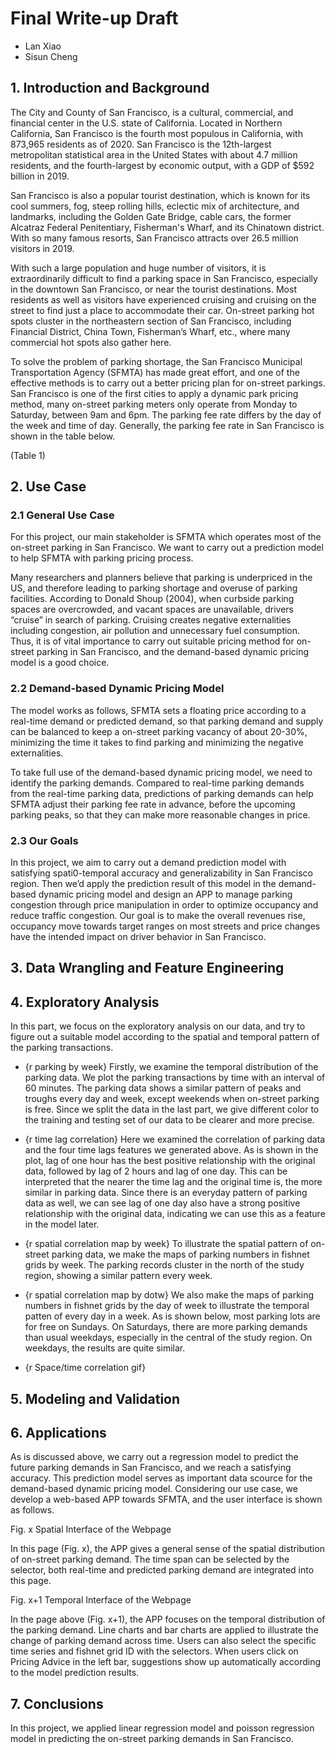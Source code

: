 # Final Write-up Draft
 - Lan Xiao
 - Sisun Cheng

## 1. Introduction and Background

The City and County of San Francisco, is a cultural, commercial, and financial center in the U.S. state of California. Located in Northern California, San Francisco is the fourth most populous in California, with 873,965 residents as of 2020. San Francisco is the 12th-largest metropolitan statistical area in the United States with about 4.7 million residents, and the fourth-largest by economic output, with a GDP of $592 billion in 2019.

San Francisco is also a popular tourist destination, which is known for its cool summers, fog, steep rolling hills, eclectic mix of architecture, and landmarks, including the Golden Gate Bridge, cable cars, the former Alcatraz Federal Penitentiary, Fisherman's Wharf, and its Chinatown district. With so many famous resorts, San Francisco attracts over 26.5 million visitors in 2019.

With such a large population and huge number of visitors, it is extraordinarily difficult to find a parking space in San Francisco, especially in the downtown San Francisco, or near the tourist destinations. Most residents as well as visitors have experienced cruising and cruising on the street to find just a place to accommodate their car. On-street parking hot spots cluster in the northeastern section of San Francisco, including Financial District, China Town, Fisherman’s Wharf, etc., where many commercial hot spots also gather here.

To solve the problem of parking shortage, the San Francisco Municipal Transportation Agency (SFMTA) has made great effort, and one of the effective methods is to carry out a better pricing plan for on-street parkings. San Francisco is one of the first cities to apply a dynamic park pricing method, many on-street parking meters only operate from Monday to Saturday, between 9am and 6pm. The parking fee rate differs by the day of the week and time of day. Generally, the parking fee rate in San Francisco is shown in the table below.

(Table 1)

## 2. Use Case

### 2.1 General Use Case

For this project, our main stakeholder is SFMTA which operates most of the on-street parking in San Francisco. We want to carry out a prediction model to help SFMTA with parking pricing process.

Many researchers and planners believe that parking is underpriced in the US, and therefore leading to parking shortage and overuse of parking facilities. According to Donald Shoup (2004), when curbside parking spaces are overcrowded, and vacant spaces are unavailable, drivers “cruise” in search of parking. Cruising creates negative externalities including congestion, air pollution and unnecessary fuel consumption. Thus, it is of vital importance to carry out suitable pricing method for on-street parking in San Francisco, and the demand-based dynamic pricing model is a good choice.

### 2.2 Demand-based Dynamic Pricing Model

The model works as follows, SFMTA sets a floating price according to a real-time demand or predicted demand, so that parking demand and supply can be balanced to keep a on-street parking vacancy of about 20-30%, minimizing the time it takes to find parking and minimizing the negative externalities.

To take full use of the demand-based dynamic pricing model, we need to identify the parking demands. Compared to real-time parking demands from the real-time parking data, predictions of parking demands can help SFMTA adjust their parking fee rate in advance, before the upcoming parking peaks, so that they can make more reasonable changes in price.

### 2.3 Our Goals

In this project, we aim to carry out a demand prediction model with satisfying spati0-temporal accuracy and generalizability in San Francisco region. Then we’d apply the prediction result of this model in the demand-based dynamic pricing model and design an APP to manage parking congestion through price manipulation in order to optimize occupancy and reduce traffic congestion. Our goal is to make the overall revenues rise, occupancy move towards target ranges on most streets and price changes have the intended impact on driver behavior in San Francisco.



## 3. Data Wrangling and Feature Engineering


## 4. Exploratory Analysis

In this part, we focus on the exploratory analysis on our data, and try to figure out a suitable model according to the spatial and temporal pattern of the parking transactions.

 - {r parking by week}
Firstly, we examine the temporal distribution of the parking data. We plot the parking transactions by time with an interval of 60 minutes. The parking data shows a similar pattern of peaks and troughs every day and week, except weekends when on-street parking is free. Since we split the data in the last part, we give different color to the training and testing set of our data to be clearer and more precise.

 - {r time lag correlation}
Here we examined the correlation of parking data and the four time lags features we generated above. As is shown in the plot, lag of one hour has the best positive relationship with the original data, followed by lag of 2 hours and lag of one day. This can be interpreted that the nearer the time lag and the original time is, the more similar in parking data. Since there is an everyday pattern of parking data as well, we can see lag of one day also have a strong positive relationship with the original data, indicating we can use this as a feature in the model later.

 - {r spatial correlation map by week}
To illustrate the spatial pattern of on-street parking data, we make the maps of parking numbers in fishnet grids by week. The parking records cluster in the north of the study region, showing a similar pattern every week.

 - {r spatial correlation map by dotw}
We also make the maps of parking numbers in fishnet grids by the day of week to illustrate the temporal patten of every day in a week. As is shown below, most parking lots are for free on Sundays. On Saturdays, there are more parking demands than usual weekdays, especially in the central of the study region. On weekdays, the results are quite similar.

 - {r Space/time correlation gif}


## 5. Modeling and Validation


## 6. Applications

As is discussed above, we carry out a regression model to predict the future parking demands in San Francisco, and we reach a satisfying accuracy. This prediction model serves as important data scource for the demand-based dynamic pricing model. Considering our use case, we develop a web-based APP towards SFMTA, and the user interface is shown as follows.

 
Fig. x Spatial Interface of the Webpage

In this page (Fig. x), the APP gives a general sense of the spatial distribution of on-street parking demand. The time span can be selected by the selector, both real-time and predicted parking demand are integrated into this page.

 
Fig. x+1 Temporal Interface of the Webpage

In the page above (Fig. x+1), the APP focuses on the temporal distribution of the parking demand. Line charts and bar charts are applied to illustrate the change of parking demand across time. Users can also select the specific time series and fishnet grid ID with the selectors. When users click on Pricing Advice in the left bar, suggestions show up automatically according to the model prediction results.


## 7. Conclusions

In this project, we applied linear regression model and poisson regression model in predicting the on-street parking demands in San Francisco.
